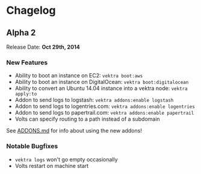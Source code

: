 # Chagelog

## Alpha 2

Release Date: **Oct 29th, 2014**

### New Features

* Ability to boot an instance on EC2: `vektra boot:aws`
* Ability to boot an instance on DigitalOcean: `vektra boot:digitalocean`
* Ability to convert an Ubuntu 14.04 instance into a vektra node: `vektra apply:to`
* Addon to send logs to logstash: `vektra addons:enable logstash`
* Addon to send logs to logentries.com: `vektra addons:enable logentries`
* Addon to send logs to papertrail.com: `vektra addons:enable papertrail`
* Volts can specify routing to a path instead of a subdomain

See [ADDONS.md](https://github.com/vektra/docs/blob/master/ADDONS.md) for info about using the new addons!


### Notable Bugfixes

* `vektra logs` won't go empty occasionally
* Volts restart on machine start
